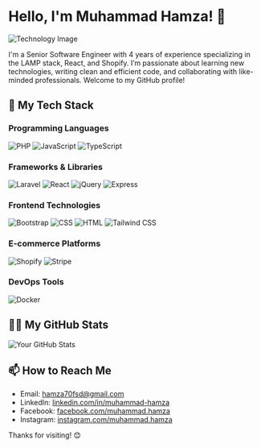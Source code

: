 # Hello, I'm Muhammad Hamza! 👋

![Technology Image](https://camo.githubusercontent.com/dea037f50c0daa3fa2fb743bff48f76e02b60840e9238bb698cbc90b304bd26f/68747470733a2f2f7777772e696e74656c656761696e2e636f6d2f77702d636f6e74656e742f75706c6f6164732f323031392f30382f315f4f463078454d6b5742762d36397a766d4e73365244512e676966)

I'm a Senior Software Engineer with 4 years of experience specializing in the LAMP stack, React, and Shopify. I’m passionate about learning new technologies, writing clean and efficient code, and collaborating with like-minded professionals. Welcome to my GitHub profile!

## 🚀 My Tech Stack

### Programming Languages
![PHP](https://img.shields.io/badge/PHP-777BB4?style=for-the-badge&logo=php&logoColor=white)
![JavaScript](https://img.shields.io/badge/JavaScript-F7DF1E?style=for-the-badge&logo=javascript&logoColor=black)
![TypeScript](https://img.shields.io/badge/TypeScript-3178C6?style=for-the-badge&logo=typescript&logoColor=white)

### Frameworks & Libraries
![Laravel](https://img.shields.io/badge/Laravel-E74430?style=for-the-badge&logo=laravel&logoColor=white)
![React](https://img.shields.io/badge/React-61DAFB?style=for-the-badge&logo=react&logoColor=black)
![jQuery](https://img.shields.io/badge/jQuery-0769AD?style=for-the-badge&logo=jquery&logoColor=white)
![Express](https://img.shields.io/badge/Express.js-000000?style=for-the-badge&logo=express&logoColor=white)

### Frontend Technologies
![Bootstrap](https://img.shields.io/badge/Bootstrap-563D7C?style=for-the-badge&logo=bootstrap&logoColor=white)
![CSS](https://img.shields.io/badge/CSS-1572B6?style=for-the-badge&logo=css3&logoColor=white)
![HTML](https://img.shields.io/badge/HTML-E34F26?style=for-the-badge&logo=html5&logoColor=white)
![Tailwind CSS](https://img.shields.io/badge/Tailwind%20CSS-38B2AC?style=for-the-badge&logo=tailwind-css&logoColor=white)

### E-commerce Platforms
![Shopify](https://img.shields.io/badge/Shopify-96BF48?style=for-the-badge&logo=shopify&logoColor=white)
![Stripe](https://img.shields.io/badge/Stripe-008C95?style=for-the-badge&logo=stripe&logoColor=white)

### DevOps Tools
![Docker](https://img.shields.io/badge/Docker-2496ED?style=for-the-badge&logo=docker&logoColor=white)

## 👨‍💻 My GitHub Stats

![Your GitHub Stats](https://github-readme-stats.vercel.app/api?username=M-Hamza-Maqbool&show_icons=true&theme=radical)

## 📫 How to Reach Me

- Email: [hamza70fsd@gmail.com](mailto:hamza70fsd@gmail.com)
- LinkedIn: [linkedin.com/in/muhammad-hamza](https://www.linkedin.com/in/muhammad-hamza)
- Facebook: [facebook.com/muhammad.hamza](https://www.facebook.com/muhammad.hamza)
- Instagram: [instagram.com/muhammad.hamza](https://www.instagram.com/muhammad.hamza)

Thanks for visiting! 😊
